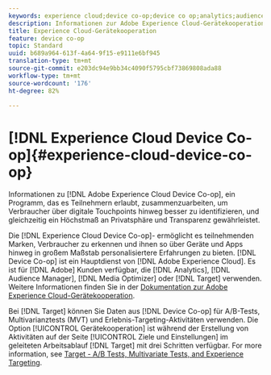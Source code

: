 ```yaml
---
keywords: experience cloud;device co-op;device co op;analytics;audience manager;aam;media optimizer;device graph
description: Informationen zur Adobe Experience Cloud-Gerätekooperation, einem Programm, das Teilnehmern die Zusammenarbeit ermöglicht, um Verbraucher besser über digitale Touchpoints zu identifizieren, und gleichzeitig ein Höchstmaß an Privatsphäre und Transparenz gewährleistet.
title: Experience Cloud-Gerätekooperation
feature: device co-op
topic: Standard
uuid: b689a964-613f-4a64-9f15-e9111e6bf945
translation-type: tm+mt
source-git-commit: e203dc94e9bb34c4090f5795cbf73869808ada88
workflow-type: tm+mt
source-wordcount: '176'
ht-degree: 82%

---
```



# [!DNL Experience Cloud Device Co-op]{#experience-cloud-device-co-op}

Informationen zu [!DNL Adobe Experience Cloud Device Co-op], ein Programm, das es Teilnehmern erlaubt, zusammenzuarbeiten, um Verbraucher über digitale Touchpoints hinweg besser zu identifizieren, und gleichzeitig ein Höchstmaß an Privatsphäre und Transparenz gewährleistet.

Die [!DNL Experience Cloud Device Co-op]- ermöglicht es teilnehmenden Marken, Verbraucher zu erkennen und ihnen so über Geräte und Apps hinweg in großem Maßstab personalisiertere Erfahrungen zu bieten. [!DNL Device Co-op] ist ein Hauptdienst von [!DNL Adobe Experience Cloud]. Es ist für [!DNL Adobe] Kunden verfügbar, die [!DNL Analytics], [!DNL Audience Manager], [!DNL Media Optimizer] oder [!DNL Target] verwenden. Weitere Informationen finden Sie in der [Dokumentation zur Adobe Experience Cloud-Gerätekooperation](https://docs.adobe.com/content/help/en/device-co-op/using/home.html).

Bei [!DNL Target] können Sie Daten aus [!DNL Device Co-op] für A/B-Tests, Multivarianztests (MVT) und Erlebnis-Targeting-Aktivitäten verwenden. Die Option [!UICONTROL Gerätekooperation] ist während der Erstellung von Aktivitäten auf der Seite [!UICONTROL Ziele und Einstellungen] im geleiteten Arbeitsablauf [!DNL Target] mit drei Schritten verfügbar. For more information, see [Target - A/B Tests, Multivariate Tests, and Experience Targeting](https://docs.adobe.com/content/help/en/device-co-op/using/data/target.html).
